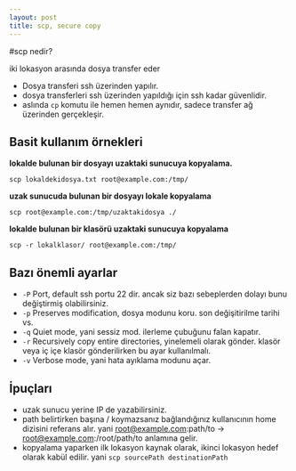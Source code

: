 ```yaml
---
layout: post
title: scp, secure copy
---
```


#scp nedir?

iki lokasyon arasında dosya transfer eder

- Dosya transferi ssh üzerinden yapılır.
- dosya transferleri ssh üzerinden yapıldığı için ssh kadar güvenlidir.
- aslında `cp` komutu ile hemen hemen aynıdır, sadece transfer ağ üzerinden gerçekleşir.

## Basit kullanım örnekleri

**lokalde bulunan bir dosyayı uzaktaki sunucuya kopyalama.**

    scp lokaldekidosya.txt root@example.com:/tmp/
    
**uzak sunucuda bulunan bir dosyayı lokale kopyalama**

    scp root@example.com:/tmp/uzaktakidosya ./
    
**lokalde bulunan bir klasörü uzaktaki sunucuya kopyalama**

    scp -r lokalklasor/ root@example.com:/tmp/

## Bazı önemli ayarlar

- `-P` Port, default ssh portu 22 dir. ancak siz bazı sebeplerden dolayı bunu değiştirmiş olabilirsiniz.
- `-p` Preserves modification, dosya modunu koru. son değişitirilme tarihi vs.
- `-q` Quiet mode, yani sessiz mod. ilerleme çubuğunu falan kapatır.
- `-r` Recursively copy entire directories, yinelemeli olarak gönder. klasör veya iç içe klasör gönderilirken bu ayar kullanılmalı.  
- `-v` Verbose mode, yani hata ayıklama modunu açar.

## İpuçları

- uzak sunucu yerine IP de yazabilirsiniz.
- path belirtirken başına / koymazsanız bağlandığınız kullanıcının home dizisini referans alır. yani root@example.com:path/to -> root@example.com:/root/path/to anlamına gelir.
- kopyalama yaparken ilk lokasyon kaynak olarak, ikinci lokasyon hedef olarak kabül edilir. yani `scp sourcePath destinationPath`